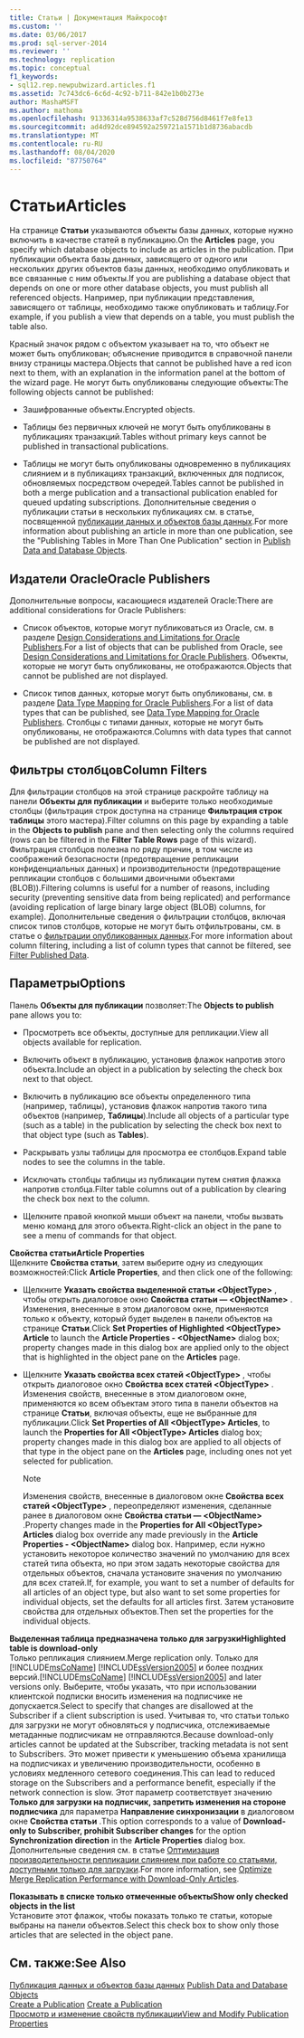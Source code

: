 ```yaml
---
title: Статьи | Документация Майкрософт
ms.custom: ''
ms.date: 03/06/2017
ms.prod: sql-server-2014
ms.reviewer: ''
ms.technology: replication
ms.topic: conceptual
f1_keywords:
- sql12.rep.newpubwizard.articles.f1
ms.assetid: 7c743dc6-6c6d-4c92-b711-842e1b0b273e
author: MashaMSFT
ms.author: mathoma
ms.openlocfilehash: 91336314a9538633af7c528d756d8461f7e8fe13
ms.sourcegitcommit: ad4d92dce894592a259721a1571b1d8736abacdb
ms.translationtype: MT
ms.contentlocale: ru-RU
ms.lasthandoff: 08/04/2020
ms.locfileid: "87750764"
---
```

# <a name="articles"></a><span data-ttu-id="5eebb-102">Статьи</span><span class="sxs-lookup"><span data-stu-id="5eebb-102">Articles</span></span>
  <span data-ttu-id="5eebb-103">На странице **Статьи** указываются объекты базы данных, которые нужно включить в качестве статей в публикацию.</span><span class="sxs-lookup"><span data-stu-id="5eebb-103">On the **Articles** page, you specify which database objects to include as articles in the publication.</span></span> <span data-ttu-id="5eebb-104">При публикации объекта базы данных, зависящего от одного или нескольких других объектов базы данных, необходимо опубликовать и все связанные с ним объекты.</span><span class="sxs-lookup"><span data-stu-id="5eebb-104">If you are publishing a database object that depends on one or more other database objects, you must publish all referenced objects.</span></span> <span data-ttu-id="5eebb-105">Например, при публикации представления, зависящего от таблицы, необходимо также опубликовать и таблицу.</span><span class="sxs-lookup"><span data-stu-id="5eebb-105">For example, if you publish a view that depends on a table, you must publish the table also.</span></span>  
  
 <span data-ttu-id="5eebb-106">Красный значок рядом с объектом указывает на то, что объект не может быть опубликован; объяснение приводится в справочной панели внизу страницы мастера.</span><span class="sxs-lookup"><span data-stu-id="5eebb-106">Objects that cannot be published have a red icon next to them, with an explanation in the information panel at the bottom of the wizard page.</span></span> <span data-ttu-id="5eebb-107">Не могут быть опубликованы следующие объекты:</span><span class="sxs-lookup"><span data-stu-id="5eebb-107">The following objects cannot be published:</span></span>  
  
-   <span data-ttu-id="5eebb-108">Зашифрованные объекты.</span><span class="sxs-lookup"><span data-stu-id="5eebb-108">Encrypted objects.</span></span>  
  
-   <span data-ttu-id="5eebb-109">Таблицы без первичных ключей не могут быть опубликованы в публикациях транзакций.</span><span class="sxs-lookup"><span data-stu-id="5eebb-109">Tables without primary keys cannot be published in transactional publications.</span></span>  
  
-   <span data-ttu-id="5eebb-110">Таблицы не могут быть опубликованы одновременно в публикациях слиянием и в публикациях транзакций, включенных для подписок, обновляемых посредством очередей.</span><span class="sxs-lookup"><span data-stu-id="5eebb-110">Tables cannot be published in both a merge publication and a transactional publication enabled for queued updating subscriptions.</span></span> <span data-ttu-id="5eebb-111">Дополнительные сведения о публикации статьи в нескольких публикациях см. в статье, посвященной [публикации данных и объектов базы данных](publish/publish-data-and-database-objects.md).</span><span class="sxs-lookup"><span data-stu-id="5eebb-111">For more information about publishing an article in more than one publication, see the "Publishing Tables in More Than One Publication" section in [Publish Data and Database Objects](publish/publish-data-and-database-objects.md).</span></span>  
  
## <a name="oracle-publishers"></a><span data-ttu-id="5eebb-112">Издатели Oracle</span><span class="sxs-lookup"><span data-stu-id="5eebb-112">Oracle Publishers</span></span>  
 <span data-ttu-id="5eebb-113">Дополнительные вопросы, касающиеся издателей Oracle:</span><span class="sxs-lookup"><span data-stu-id="5eebb-113">There are additional considerations for Oracle Publishers:</span></span>  
  
-   <span data-ttu-id="5eebb-114">Список объектов, которые могут публиковаться из Oracle, см. в разделе [Design Considerations and Limitations for Oracle Publishers](non-sql/design-considerations-and-limitations-for-oracle-publishers.md).</span><span class="sxs-lookup"><span data-stu-id="5eebb-114">For a list of objects that can be published from Oracle, see [Design Considerations and Limitations for Oracle Publishers](non-sql/design-considerations-and-limitations-for-oracle-publishers.md).</span></span> <span data-ttu-id="5eebb-115">Объекты, которые не могут быть опубликованы, не отображаются.</span><span class="sxs-lookup"><span data-stu-id="5eebb-115">Objects that cannot be published are not displayed.</span></span>  
  
-   <span data-ttu-id="5eebb-116">Список типов данных, которые могут быть опубликованы, см. в разделе [Data Type Mapping for Oracle Publishers](non-sql/data-type-mapping-for-oracle-publishers.md).</span><span class="sxs-lookup"><span data-stu-id="5eebb-116">For a list of data types that can be published, see [Data Type Mapping for Oracle Publishers](non-sql/data-type-mapping-for-oracle-publishers.md).</span></span> <span data-ttu-id="5eebb-117">Столбцы с типами данных, которые не могут быть опубликованы, не отображаются.</span><span class="sxs-lookup"><span data-stu-id="5eebb-117">Columns with data types that cannot be published are not displayed.</span></span>  
  
## <a name="column-filters"></a><span data-ttu-id="5eebb-118">Фильтры столбцов</span><span class="sxs-lookup"><span data-stu-id="5eebb-118">Column Filters</span></span>  
 <span data-ttu-id="5eebb-119">Для фильтрации столбцов на этой странице раскройте таблицу на панели **Объекты для публикации** и выберите только необходимые столбцы (фильтрация строк доступна на странице **Фильтрация строк таблицы** этого мастера).</span><span class="sxs-lookup"><span data-stu-id="5eebb-119">Filter columns on this page by expanding a table in the **Objects to publish** pane and then selecting only the columns required (rows can be filtered in the **Filter Table Rows** page of this wizard).</span></span> <span data-ttu-id="5eebb-120">Фильтрация столбцов полезна по ряду причин, в том числе из соображений безопасности (предотвращение репликации конфиденциальных данных) и производительности (предотвращение репликации столбцов с большими двоичными объектами (BLOB)).</span><span class="sxs-lookup"><span data-stu-id="5eebb-120">Filtering columns is useful for a number of reasons, including security (preventing sensitive data from being replicated) and performance (avoiding replication of large binary large object (BLOB) columns, for example).</span></span> <span data-ttu-id="5eebb-121">Дополнительные сведения о фильтрации столбцов, включая список типов столбцов, которые не могут быть отфильтрованы, см. в статье о [фильтрации опубликованных данных](publish/filter-published-data.md).</span><span class="sxs-lookup"><span data-stu-id="5eebb-121">For more information about column filtering, including a list of column types that cannot be filtered, see [Filter Published Data](publish/filter-published-data.md).</span></span>  
  
## <a name="options"></a><span data-ttu-id="5eebb-122">Параметры</span><span class="sxs-lookup"><span data-stu-id="5eebb-122">Options</span></span>  
 <span data-ttu-id="5eebb-123">Панель **Объекты для публикации** позволяет:</span><span class="sxs-lookup"><span data-stu-id="5eebb-123">The **Objects to publish** pane allows you to:</span></span>  
  
-   <span data-ttu-id="5eebb-124">Просмотреть все объекты, доступные для репликации.</span><span class="sxs-lookup"><span data-stu-id="5eebb-124">View all objects available for replication.</span></span>  
  
-   <span data-ttu-id="5eebb-125">Включить объект в публикацию, установив флажок напротив этого объекта.</span><span class="sxs-lookup"><span data-stu-id="5eebb-125">Include an object in a publication by selecting the check box next to that object.</span></span>  
  
-   <span data-ttu-id="5eebb-126">Включить в публикацию все объекты определенного типа (например, таблицы), установив флажок напротив такого типа объектов (например, **Таблицы**).</span><span class="sxs-lookup"><span data-stu-id="5eebb-126">Include all objects of a particular type (such as a table) in the publication by selecting the check box next to that object type (such as **Tables**).</span></span>  
  
-   <span data-ttu-id="5eebb-127">Раскрывать узлы таблицы для просмотра ее столбцов.</span><span class="sxs-lookup"><span data-stu-id="5eebb-127">Expand table nodes to see the columns in the table.</span></span>  
  
-   <span data-ttu-id="5eebb-128">Исключать столбцы таблицы из публикации путем снятия флажка напротив столбца.</span><span class="sxs-lookup"><span data-stu-id="5eebb-128">Filter table columns out of a publication by clearing the check box next to the column.</span></span>  
  
-   <span data-ttu-id="5eebb-129">Щелкните правой кнопкой мыши объект на панели, чтобы вызвать меню команд для этого объекта.</span><span class="sxs-lookup"><span data-stu-id="5eebb-129">Right-click an object in the pane to see a menu of commands for that object.</span></span>  
  
 <span data-ttu-id="5eebb-130">**Свойства статьи**</span><span class="sxs-lookup"><span data-stu-id="5eebb-130">**Article Properties**</span></span>  
 <span data-ttu-id="5eebb-131">Щелкните **Свойства статьи**, затем выберите одну из следующих возможностей:</span><span class="sxs-lookup"><span data-stu-id="5eebb-131">Click **Article Properties**, and then click one of the following:</span></span>  
  
-   <span data-ttu-id="5eebb-132">Щелкните **Указать свойства выделенной статьи \<ObjectType>** , чтобы открыть диалоговое окно **Свойства статьи — \<ObjectName>** . Изменения, внесенные в этом диалоговом окне, применяются только к объекту, который будет выделен в панели объектов на странице **Статьи**.</span><span class="sxs-lookup"><span data-stu-id="5eebb-132">Click **Set Properties of Highlighted \<ObjectType> Article** to launch the **Article Properties - \<ObjectName>** dialog box; property changes made in this dialog box are applied only to the object that is highlighted in the object pane on the **Articles** page.</span></span>  
  
-   <span data-ttu-id="5eebb-133">Щелкните **Указать свойства всех статей \<ObjectType>** , чтобы открыть диалоговое окно **Свойства всех статей \<ObjectType>** . Изменения свойств, внесенные в этом диалоговом окне, применяются ко всем объектам этого типа в панели объектов на странице **Статьи**, включая объекты, еще не выбранные для публикации.</span><span class="sxs-lookup"><span data-stu-id="5eebb-133">Click **Set Properties of All \<ObjectType> Articles**, to launch the **Properties for All \<ObjectType> Articles** dialog box; property changes made in this dialog box are applied to all objects of that type in the object pane on the **Articles** page, including ones not yet selected for publication.</span></span>  
  
    > [!NOTE]  
    >  <span data-ttu-id="5eebb-134">Изменения свойств, внесенные в диалоговом окне **Свойства всех статей \<ObjectType>** , переопределяют изменения, сделанные ранее в диалоговом окне **Свойства статьи — \<ObjectName>** .</span><span class="sxs-lookup"><span data-stu-id="5eebb-134">Property changes made in the **Properties for All \<ObjectType> Articles** dialog box override any made previously in the **Article Properties - \<ObjectName>** dialog box.</span></span> <span data-ttu-id="5eebb-135">Например, если нужно установить некоторое количество значений по умолчанию для всех статей типа объекта, но при этом задать некоторые свойства для отдельных объектов, сначала установите значения по умолчанию для всех статей.</span><span class="sxs-lookup"><span data-stu-id="5eebb-135">If, for example, you want to set a number of defaults for all articles of an object type, but also want to set some properties for individual objects, set the defaults for all articles first.</span></span> <span data-ttu-id="5eebb-136">Затем установите свойства для отдельных объектов.</span><span class="sxs-lookup"><span data-stu-id="5eebb-136">Then set the properties for the individual objects.</span></span>  
  
 <span data-ttu-id="5eebb-137">**Выделенная таблица предназначена только для загрузки**</span><span class="sxs-lookup"><span data-stu-id="5eebb-137">**Highlighted table is download-only**</span></span>  
 <span data-ttu-id="5eebb-138">Только репликация слиянием.</span><span class="sxs-lookup"><span data-stu-id="5eebb-138">Merge replication only.</span></span> <span data-ttu-id="5eebb-139">Только для [!INCLUDE[msCoName](../../includes/msconame-md.md)] [!INCLUDE[ssVersion2005](../../includes/ssversion2005-md.md)] и более поздних версий.</span><span class="sxs-lookup"><span data-stu-id="5eebb-139">[!INCLUDE[msCoName](../../includes/msconame-md.md)] [!INCLUDE[ssVersion2005](../../includes/ssversion2005-md.md)] and later versions only.</span></span> <span data-ttu-id="5eebb-140">Выберите, чтобы указать, что при использовании клиентской подписки вносить изменения на подписчике не допускается.</span><span class="sxs-lookup"><span data-stu-id="5eebb-140">Select to specify that changes are disallowed at the Subscriber if a client subscription is used.</span></span> <span data-ttu-id="5eebb-141">Учитывая то, что статьи только для загрузки не могут обновляться у подписчика, отслеживаемые метаданные подписчикам не отправляются.</span><span class="sxs-lookup"><span data-stu-id="5eebb-141">Because download-only articles cannot be updated at the Subscriber, tracking metadata is not sent to Subscribers.</span></span> <span data-ttu-id="5eebb-142">Это может привести к уменьшению объема хранилища на подписчиках и увеличению производительности, особенно в условиях медленного сетевого соединения.</span><span class="sxs-lookup"><span data-stu-id="5eebb-142">This can lead to reduced storage on the Subscribers and a performance benefit, especially if the network connection is slow.</span></span> <span data-ttu-id="5eebb-143">Этот параметр соответствует значению **Только для загрузки на подписчик, запретить изменения на стороне подписчика** для параметра **Направление синхронизации** в диалоговом окне **Свойства статьи** .</span><span class="sxs-lookup"><span data-stu-id="5eebb-143">This option corresponds to a value of **Download-only to Subscriber, prohibit Subscriber changes** for the option **Synchronization direction** in the **Article Properties** dialog box.</span></span> <span data-ttu-id="5eebb-144">Дополнительные сведения см. в статье [Оптимизация производительности репликации слиянием при работе со статьями, доступными только для загрузки](merge/optimize-merge-replication-performance-with-download-only-articles.md).</span><span class="sxs-lookup"><span data-stu-id="5eebb-144">For more information, see [Optimize Merge Replication Performance with Download-Only Articles](merge/optimize-merge-replication-performance-with-download-only-articles.md).</span></span>  
  
 <span data-ttu-id="5eebb-145">**Показывать в списке только отмеченные объекты**</span><span class="sxs-lookup"><span data-stu-id="5eebb-145">**Show only checked objects in the list**</span></span>  
 <span data-ttu-id="5eebb-146">Установите этот флажок, чтобы показать только те статьи, которые выбраны на панели объектов.</span><span class="sxs-lookup"><span data-stu-id="5eebb-146">Select this check box to show only those articles that are selected in the object pane.</span></span>  
  
## <a name="see-also"></a><span data-ttu-id="5eebb-147">См. также:</span><span class="sxs-lookup"><span data-stu-id="5eebb-147">See Also</span></span>  
 <span data-ttu-id="5eebb-148">[Публикация данных и объектов базы данных](publish/publish-data-and-database-objects.md) </span><span class="sxs-lookup"><span data-stu-id="5eebb-148">[Publish Data and Database Objects](publish/publish-data-and-database-objects.md) </span></span>  
 <span data-ttu-id="5eebb-149">[Create a Publication](publish/create-a-publication.md) </span><span class="sxs-lookup"><span data-stu-id="5eebb-149">[Create a Publication](publish/create-a-publication.md) </span></span>  
 [<span data-ttu-id="5eebb-150">Просмотр и изменение свойств публикации</span><span class="sxs-lookup"><span data-stu-id="5eebb-150">View and Modify Publication Properties</span></span>](publish/view-and-modify-publication-properties.md)  
  
  

